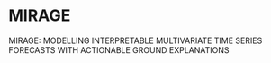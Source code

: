 # MIRAGE
MIRAGE: MODELLING INTERPRETABLE MULTIVARIATE TIME SERIES FORECASTS WITH ACTIONABLE GROUND EXPLANATIONS
